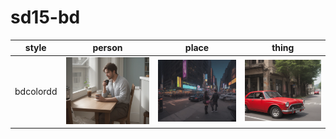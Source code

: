 # sd15-bd

| style | person | place | thing |
| --- | --- | --- | --- |
| bdcolordd | ![](/images/bdcolordd_person.webp?raw=true) | ![](/images/bdcolordd_place.webp?raw=true) | ![](/images/bdcolordd_thing.webp?raw=true) |